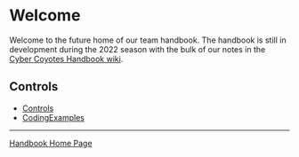 # Welcome
Welcome to the future home of our team handbook. The handbook is still in development during the 2022 season with the bulk of our notes in the [Cyber Coyotes Handbook wiki](https://github.com/CyberCoyotes/Handbook/wiki).

## Controls
- [Controls](https://github.com/CyberCoyotes/Handbook/blob/main/Controls.md)
- [CodingExamples](../main/Controls-Examples.md)

----
[Handbook Home Page](https://github.com/CyberCoyotes/Handbook)